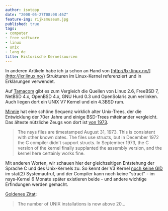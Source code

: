```yaml
---
author: isotopp
date: "2008-05-27T08:08:46Z"
feature-img: rijksmuseum.jpg
published: true
tags:
- computer
- free software
- linux
- unix
- lang_de
title: Historische Kernelsourcen
---
```

In anderen Artikeln habe ich ja schon an Hand von [http://lxr.linux.no/](http://lxr.linux.no/) Strukturen im Linux-Kernel referenziert und in Erklärungen verwendet.

Auf [Tamacom](http://www.tamacom.com/tour.html) gibt es zum Vergleich die Quellen von Linux 2.6, FreeBSD 7, NetBSD 4.x, OpenBSD 4.x, GNU Hurd 0.3 und OpenSolaris zum verlinken. Auch liegen dort ein UNIX V7 Kernel und ein 4.3BSD rum.

[Minnie](http://minnie.tuhs.org/UnixTree/) hat eine schöne Sequenz wirklich alter Unix-Trees, der die Entwicklung der 70er Jahre und einige BSD-Trees miteinander vergleicht. Das älteste nützliche Zeugs von dort ist [von 1973](http://minnie.tuhs.org/UnixTree/Nsys/).

> The nsys files are timestamped August 31, 1973. This is consistent with other known dates. The files use structs, but in December 1972 the C compiler didn't support structs. In September 1973, the C version of the kernel finally supplanted the assembly version, and the kernel here certainly works fine.

Mit anderen Worten, wir schauen hier der gleichzeitigen Entstehung der Sprache C und des Unix-Kernels zu. So kennt der V3 Kernel [noch keine GID](http://minnie.tuhs.org/UnixTree/V3/usr/man/man2/stat.2.html) im stat(2) Systemaufruf, und der Compiler kann noch keine "struct" - im nsys-Kernel 6 Monate später existieren beide - und andere wichtige Erfindungen werden gemacht.

[Goldenes Zitat](http://minnie.tuhs.org/UnixTree/Nsys/):
> The number of UNIX installations is now above 20...
